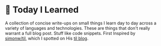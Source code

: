 # 📝 Today I Learned
A collection of concise write-ups on small things I learn day to day across a variety of languages and technologies. These are things that don't really warrant a full blog post. Stuff like code snippets. First Inspired by [simonw/til](https://github.com/simonw/til), which I spotted on His [til blog](https://til.simonwillison.net).
